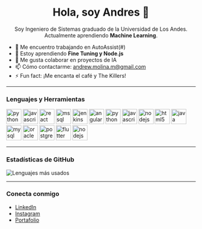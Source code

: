 <h1 align="center">Hola, soy Andres 👋</h1>

<p align="center">
  Soy Ingeniero de Sistemas graduado de la Universidad de Los Andes.  
  Actualmente aprendiendo <strong>Machine Learning</strong>.
</p>

- 🔭 Me encuentro trabajando en AutoAssist(#)
- 🌱 Estoy aprendiendo **Fine Tuning y Node.js**
- 🤔 Me gusta colaborar en proyectos de IA
- 📫 Cómo contactarme: andrew.molina.m@gmail.com
- ⚡ Fun fact: ¡Me encanta el café y The Killers!

---

### Lenguajes y Herramientas
<p align="left">
  <img src="https://cdn.jsdelivr.net/gh/devicons/devicon/icons/python/python-original.svg" alt="python" width="40" height="40"/>
  <img src="https://cdn.jsdelivr.net/gh/devicons/devicon/icons/javascript/javascript-original.svg" alt="javascript" width="40" height="40"/>
  <img src="https://cdn.jsdelivr.net/gh/devicons/devicon/icons/react/react-original.svg" alt="react" width="40" height="40"/>
  <!-- SQL (utilizando Microsoft SQL Server como referencia) -->
<img src="https://cdn.jsdelivr.net/gh/devicons/devicon/icons/microsoftsqlserver/microsoftsqlserver-plain.svg" alt="mssql" width="40" height="40"/>

<!-- Jenkins -->
<img src="https://cdn.jsdelivr.net/gh/devicons/devicon/icons/jenkins/jenkins-original.svg" alt="jenkins" width="40" height="40"/>

<!-- Angular -->
<img src="https://cdn.jsdelivr.net/gh/devicons/devicon/icons/angularjs/angularjs-original.svg" alt="angular" width="40" height="40"/>

<!-- Python -->
<img src="https://cdn.jsdelivr.net/gh/devicons/devicon/icons/python/python-original.svg" alt="python" width="40" height="40"/>

<!-- JavaScript -->
<img src="https://cdn.jsdelivr.net/gh/devicons/devicon/icons/javascript/javascript-original.svg" alt="javascript" width="40" height="40"/>

<!-- Node.js -->
<img src="https://cdn.jsdelivr.net/gh/devicons/devicon/icons/nodejs/nodejs-original.svg" alt="nodejs" width="40" height="40"/>

<!-- HTML5 -->
<img src="https://cdn.jsdelivr.net/gh/devicons/devicon/icons/html5/html5-original.svg" alt="html5" width="40" height="40"/>

<!-- Java -->
<img src="https://cdn.jsdelivr.net/gh/devicons/devicon/icons/java/java-original.svg" alt="java" width="40" height="40"/>

<!-- MySQL -->
<img src="https://cdn.jsdelivr.net/gh/devicons/devicon/icons/mysql/mysql-original.svg" alt="mysql" width="40" height="40"/>

<!-- Oracle -->
<img src="https://cdn.jsdelivr.net/gh/devicons/devicon/icons/oracle/oracle-original.svg" alt="oracle" width="40" height="40"/>

<!-- PostgreSQL -->
<img src="https://cdn.jsdelivr.net/gh/devicons/devicon/icons/postgresql/postgresql-original.svg" alt="postgresql" width="40" height="40"/>

<!-- Flutter -->
<img src="https://cdn.jsdelivr.net/gh/devicons/devicon/icons/flutter/flutter-original.svg" alt="flutter" width="40" height="40"/>
<img src="https://cdn.jsdelivr.net/gh/devicons/devicon/icons/nodejs/nodejs-original.svg" alt="nodejs" width="40" height="40"/>
  <!-- Agrega los que necesites -->
</p>

---

### Estadísticas de GitHub
<p>
  <img src="https://github-readme-stats.vercel.app/api/top-langs/?username=amolinam08&layout=compact&theme=radical" alt="Lenguajes más usados" />
</p>

---

### Conecta conmigo
- [LinkedIn](https://www.linkedin.com/in/andresfelipemolinamahecha/)
- [Instagram](https://www.instagram.com/andresmolina.m/)
- [Portafolio](https://tuportafolio.com)
